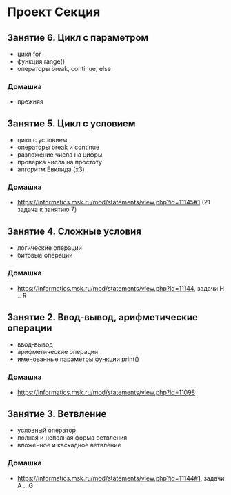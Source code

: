# Проект Секция
## Занятие 6. Цикл с параметром
+ цикл for
+ функция range()
+ операторы break, continue, else

### Домашка
+ прежняя

## Занятие 5. Цикл с условием
+ цикл с условием
+ операторы break и continue
+ разложение числа на цифры
+ проверка числа на простоту
+ алгоритм Евклида (х3)

### Домашка
+ https://informatics.msk.ru/mod/statements/view.php?id=11145#1 (21 задача к занятию 7)

## Занятие 4. Сложные условия
+ логические операции
+ битовые операции

### Домашка
+ https://informatics.msk.ru/mod/statements/view.php?id=11144, задачи H .. R

## Занятие 2. Ввод-вывод, арифметические операции
+ ввод-вывод
+ арифметические операции
+ именованные параметры функции print()

### Домашка
+ https://informatics.msk.ru/mod/statements/view.php?id=11098

## Занятие 3. Ветвление
+ условный оператор
+ полная и неполная форма ветвления
+ вложенное и каскадное ветвление

### Домашка
+ https://informatics.msk.ru/mod/statements/view.php?id=11144#1, задачи A .. G